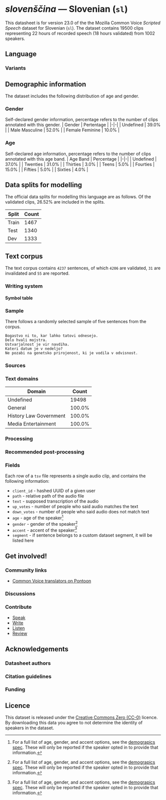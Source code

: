 # *slovenščina* &mdash; Slovenian (`sl`)
This datasheet is for version 23.0 of the the Mozilla Common Voice *Scripted Speech* dataset 
for Slovenian (`sl`). The dataset contains 19500 clips representing 22 hours of recorded
speech (18 hours validated) from 1002 speakers.

## Language
<!-- {{LANGUAGE_DESCRIPTION}} -->
<!-- Provide a brief (1-2 paragraph) description of your language -->

### Variants
<!-- {{VARIANT_DESCRIPTION}} -->
<!-- @ OPTIONAL @ -->
<!-- Describe the variants (MCV variants) of your language -->

## Demographic information
The dataset includes the following distribution of age and gender.
<!-- You can get a lot of the information in this section from https://analyzer.cv-toolbox.web.tr/browse -->

### Gender
Self-declared gender information, percentage refers to the number of clips annotated with this gender.
| Gender | Pertentage |
|-|-|
| Undefined | 39.0% |
| Male Masculine | 52.0% |
| Female Feminine | 10.0% |

<!-- {{GENDER_TABLE}} -->
<!-- @ AUTOMATICALLY GENERATED @ -->
<!-- | Gender | Frequency |
|--------|-----------|
| male, masculine | ? |
| undeclared | ? |
| female, feminine | ? | -->

### Age
Self-declared age information, percentage refers to the number of clips annotated with this age band.
| Age Band | Percentage |
|-|-|
| Undefined | 37.0% |
| Twenties | 31.0% |
| Thirties | 3.0% |
| Teens | 5.0% |
| Fourties | 15.0% |
| Fifties | 5.0% |
| Sixties | 4.0% |

<!-- {{AGE_TABLE}} -->
<!-- @ AUTOMATICALLY GENERATED @ -->
<!-- | Age band | Frequency |
|----------|-----------|
| teens | ? |
| twenties | ? |
| thirties | ? |
| fourties | ? |
| fifties | ? |
   ...if other age ranges are present in your data, add rows... -->

## Data splits for modelling

The official data splits for modelling this language are as follows. Of the validated clips, 26.52% are included in the splits.

 | Split | Count |
|-|-|
| Train | 1467 |
| Test | 1340 |
| Dev | 1333 |


## Text corpus

The text corpus contains `4237` sentences, of which `4206` are validated, `31` are invalidated and `55` are reported.
<!-- {{TEXT_CORPUS_DESCRIPTION}} -->
<!-- @ OPTIONAL @ -->
<!-- An overview of the text corpus, with information such as average length (in characters and words) of validated sentences. -->

### Writing system
<!-- {{WRITING_SYSTEM_DESCRIPTION}} -->
<!-- @ OPTIONAL @ -->
<!-- A description of the writing system (or writing systems) used in the text corpus -->

#### Symbol table
<!-- {{ALPHABET_TABLE}} -->
<!-- @ OPTIONAL @ -->
<!-- If the writing system is alphabetic, you can include the valid alphabet here -->

### Sample
There follows a randomly selected sample of five sentences from the corpus.

```
Bogastvo ni to, kar lahko tatovi odnesejo.
Delo hvali mojstra.
Ustvarjalnost je vir navdiha.
Kateri datum je v nedeljo?
Ne pozabi na genetsko prirojenost, ki je vodila v odvisnost.
```

<!-- {{SENTENCES_SAMPLE}} -->

### Sources
<!-- {{SOURCES_LIST}} -->
<!-- @ OPTIONAL @ -->
<!-- A list of sentence sources, can be curated to the top-N -->

### Text domains

| Domain | Count |
|-|-|
| Undefined | 19498 |
| General | 100.0% |
| History Law Government | 100.0% |
| Media Entertainment | 100.0% |

<!-- {{TEXT_DOMAIN_DESCRIPTION}} -->
<!-- @ OPTIONAL @ -->
<!-- What text domains are represented in the corpus? -->

### Processing
<!-- {{PROCESSING_DESCRIPTION}} -->
<!-- @ OPTIONAL @ -->
<!-- How has the text data been processed -->

### Recommended post-processing
<!-- {{RECOMMENDED_POSTPROCESSING_DESCRIPTION}} -->
<!-- @ OPTIONAL @ -->
<!-- What should people do before they use the data, for example Unicode normalisation -->

### Fields
Each row of a `tsv` file represents a single audio clip, and contains the following information:

* `client_id` - hashed UUID of a given user
* `path` - relative path of the audio file
* `text` - supposed transcription of the audio
* `up_votes` - number of people who said audio matches the text
* `down_votes` - number of people who said audio does not match text
* `age` - age of the speaker[^1]
* `gender` - gender of the speaker[^1]
* `accent` - accent of the speaker[^1]
* `segment` - if sentence belongs to a custom dataset segment, it will be listed here

#### 
[^1]: For a full list of age, gender, and accent options, see the
[demograpics
spec](https://github.com/common-voice/common-voice/blob/main/web/src/stores/demographics.ts). These
will only be reported if the speaker opted in to provide that
information.

## Get involved!

### Community links

* [Common Voice translators on Pontoon](https://pontoon.mozilla.org/sl/common-voice/contributors/)

<!-- {{COMMUNITY_LINKS_LIST}} -->
<!-- @ OPTIONAL @ -->
<!-- Links to community chats / fora -->

### Discussions
<!-- {{DISCUSSION_LINKS_LIST}} -->
<!-- @ OPTIONAL @ -->
<!-- Any links to discussions, for example on Discourse or other fora or blogs can be included here -->

### Contribute

* [Speak](https://commonvoice.mozilla.org/sl/speak)
* [Write](https://commonvoice.mozilla.org/sl/write)
* [Listen](https://commonvoice.mozilla.org/sl/listen)
* [Review](https://commonvoice.mozilla.org/sl/review)
<!-- {{CONTRIBUTE_LINKS_LIST}} -->
<!-- Here you can include links for how to contribute to the dataset -->

## Acknowledgements

### Datasheet authors
<!-- {{DATASHEET_AUTHORS_LIST}} -->
<!-- A list in the format of: Your Name <email@email.com> -->

### Citation guidelines
<!-- {{CITATION_DESCRIPTION}} -->
<!-- @ OPTIONAL @ -->
<!-- If you published a paper and would like people to cite it, you can include the BiBTeX here -->

### Funding
<!-- {{FUNDING_DESCRIPTION}} -->
<!-- @ OPTIONAL @ -->
<!-- If you received any funding, you can include the acknowledgement here -->

## Licence
This dataset is released under the [Creative Commons Zero (CC-0)](https://creativecommons.org/public-domain/cc0/) licence. By downloading this data
you agree to not determine the identity of speakers in the dataset.